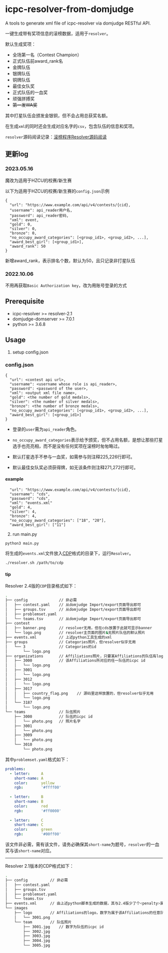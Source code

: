 # icpc-resolver-from-domjudge

A tools to generate xml file of icpc-resolver via domjudge RESTful API.

一键生成带有奖项信息的滚榜数据，适用于`resolver`。

默认生成奖项：
- 全场第一名（Contest Champion）
- 正式队伍前award_rank名
- 金牌队伍
- 银牌队伍
- 铜牌队伍
- 最佳女队奖
- 正式队伍的一血奖
- 顽强拼搏奖
- ~~第一发WA奖~~

其中打星队伍会颁发金银铜，但不会占用总获奖名额。

在生成`xml`的同时还会生成对应名字的`csv`，包含队伍的信息和奖项。

`resolver`源码阅读记录：[滚榜程序Resolver源码阅读](https://blog.lanly.vip/article/7)

## 更新log

### 2023.05.16

魔改为适用于HZCU的校赛/新生赛

以下为适用于HZCU的校赛/新生赛的`config.json`示例
```jsonld
{
  "url": "https://www.example.com/api/v4/contests/{cid},
  "username": api_reader用户名,
  "password": api_reader密码,
  "xml": event,
  "gold": 0,
  "silver": 0,
  "bronze": 0,
  "no_occupy_award_categories": [<group_id1>, <group_id2>, ...],
  "award_best_girl": [<group_id1>],
  "award_rank": 50
}
```

新增award_rank，表示排名个数，默认为50，且只记录非打星队伍

### 2022.10.06

不用再获取`Basic Authorization key`，改为用账号登录的方式

## Prerequisite

* icpc-resolver >= resolver-2.1
* domjudge-domserver >= 7.0.1
* python >= 3.6.8

## Usage
1. setup config.json
### config.json
```jsonld
{
  "url": <contest api url>,
  "username": <username whose role is api_reader>,
  "password": <password of the user>,
  "xml": <output xml file name>,
  "gold": <the number of gold medals>,
  "silver": <the number of silver medals>,
  "bronze": <the number of bronze medals>,
  "no_occupy_award_categories": [<group_id1>, <group_id2>, ...],
  "award_best_girl": [<group_id1>]
}
```

- 登录的`user`需为`api_reader`角色。

- `no_occupy_award_categories`表示给予颁奖，但不占用名额，是想让那些打星选手也亮亮相，而不是没有任何奖项在滚榜时匆匆略过。

- 默认打星选手不参与一血奖，如需参与则注释225,226行即可。

- 默认最佳女队奖必须获得牌，如无该条件则注释271,272行即可。

#### example
```jsonld
  "url": "https://www.example.com/api/v4/contests/{cid},
  "username": "cds",
  "password": "cds",
  "xml": "events.xml"
  "gold": 4,
  "silver": 4,
  "bronze": 4,
  "no_occupy_award_categories": ["18", "20"],
  "award_best_girl": ["11"]
```
2. run main.py
```
python3 main.py
```

将生成的`events.xml`文件放入[CDP](https://clics.ecs.baylor.edu/index.php/CDP)格式的目录下，运行`Resolver`。

```bash
./resolver.sh /path/to/cdp
``` 


#### tip

Resolver 2.4版的`CDP`目录格式如下：

```bash
.
├── config              // 非必需
│   ├── contest.yaml    // 从domjudge Import/export页面导出即可
│   ├── groups.tsv      // 从domjudge Import/export页面导出即可
│   ├── problemset.yaml
│   └── teams.tsv       // 从domjudge Import/export页面导出即可
├── contest
│   ├── banner.png      // resolver无用，但在cds放置于此就可显示banner
│   └── logo.png        // resolver主页面的图片&无照片队伍的默认照片
├── events.xml          // 上述python工具生成的xml
├── groups              // Categories照片，但resolver似乎无用
│   └── 3               // Categories的id
│       └── logo.png
├── organizations       // Affiliations照片，只要某Affiliations的队伍有logo，其他同Affiliations的队伍就都是该logo
│   ├── 3000            // 该Affiliations所对应的任一队伍的icpc id
│   │   └── logo.png
│   ├── 3001
│   │   └── logo.png
│   ├── 3012
│   │   └── logo.png
│   ├── 3017
│   │   ├── country_flag.png    // 源码里这样放置的，但resolver似乎无用
│   │   └── logo.png
│   └── 3187
│       └── logo.png
└── teams               // 队伍照片
    ├── 3000            // 队伍的icpc id
    │   └── photo.png   // 照片名字
    ├── 3001
    │   └── photo.png
    ├── 3009
    │   └── photo.png
    └── 3010
        └── photo.png
``` 

其中`problemset.yaml`格式如下：

```yaml
problems:
  - letter:     A
    short-name: A
    color:      yellow
    rgb:        '#ffff00'
  
  - letter:     B
    short-name: B
    color:      red
    rgb:        '#ff0000'
  
  - letter:     C
    short-name: C
    color:      green
    rgb:        '#00ff00'
``` 

该文件非必需，需有该文件，请务必确保其`short-name`为题号，`resolver`的一血奖与该`short-name`对应。


---

Resolver 2.1版本的CDP格式如下：

```bash
.
├── config          // 非必需
│   ├── contest.yaml
│   ├── groups.tsv
│   ├── problemset.yaml
│   └── teams.tsv
├── events.xml      // 由上述python脚本生成的数据，其与2.4版少了个<penalty>属性
└── images
    ├── logo        // Affiliations的logo，数字为属于该Affiliations的任意队伍的icpc id
    │   └── 3001.png
    └── team        // 队伍照片
        ├── 3001.jpg    // 数字为队伍的icpc id
        ├── 3002.jpg
        ├── 3003.jpg
        ├── 3004.jpg
        └── 3005.jpg
``` 


